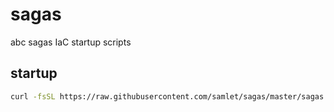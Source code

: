 # sagas

abc sagas IaC startup scripts

## startup

```sh
curl -fsSL https://raw.githubusercontent.com/samlet/sagas/master/sagas.sh | bash
```
